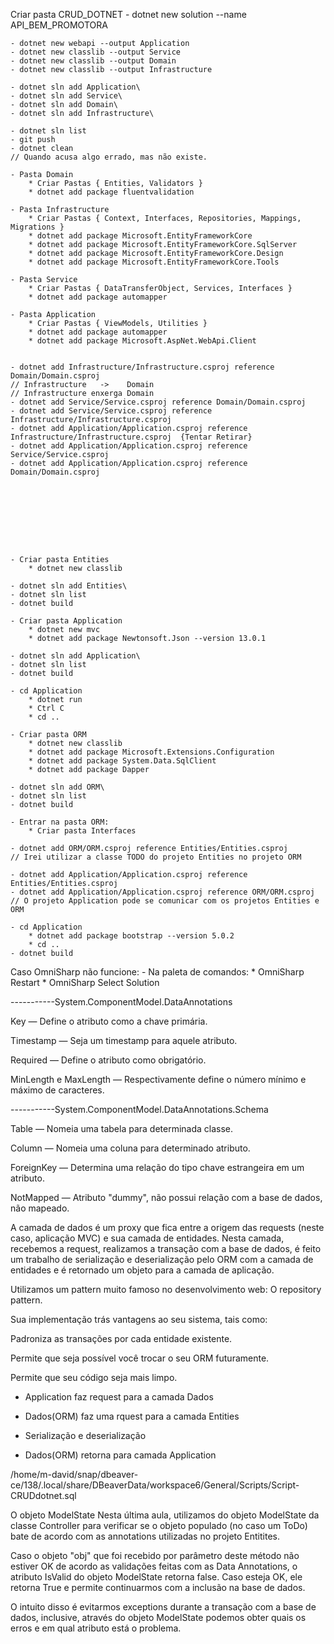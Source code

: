 Criar pasta CRUD_DOTNET
    - dotnet new solution --name API_BEM_PROMOTORA

    - dotnet new webapi --output Application
    - dotnet new classlib --output Service
    - dotnet new classlib --output Domain
    - dotnet new classlib --output Infrastructure

    - dotnet sln add Application\
    - dotnet sln add Service\
    - dotnet sln add Domain\
    - dotnet sln add Infrastructure\

    - dotnet sln list
    - git push
    - dotnet clean
    // Quando acusa algo errado, mas não existe.

    - Pasta Domain
        * Criar Pastas { Entities, Validators }
        * dotnet add package fluentvalidation

    - Pasta Infrastructure
        * Criar Pastas { Context, Interfaces, Repositories, Mappings, Migrations }
        * dotnet add package Microsoft.EntityFrameworkCore
        * dotnet add package Microsoft.EntityFrameworkCore.SqlServer
        * dotnet add package Microsoft.EntityFrameworkCore.Design
        * dotnet add package Microsoft.EntityFrameworkCore.Tools

    - Pasta Service
        * Criar Pastas { DataTransferObject, Services, Interfaces }
        * dotnet add package automapper

    - Pasta Application
        * Criar Pastas { ViewModels, Utilities }
        * dotnet add package automapper
        * dotnet add package Microsoft.AspNet.WebApi.Client
    

    - dotnet add Infrastructure/Infrastructure.csproj reference Domain/Domain.csproj
    // Infrastructure   ->    Domain
    // Infrastructure enxerga Domain
    - dotnet add Service/Service.csproj reference Domain/Domain.csproj
    - dotnet add Service/Service.csproj reference Infrastructure/Infrastructure.csproj
    - dotnet add Application/Application.csproj reference Infrastructure/Infrastructure.csproj  {Tentar Retirar}
    - dotnet add Application/Application.csproj reference Service/Service.csproj
    - dotnet add Application/Application.csproj reference Domain/Domain.csproj
    







    
    - Criar pasta Entities
        * dotnet new classlib

    - dotnet sln add Entities\
    - dotnet sln list
    - dotnet build

    - Criar pasta Application
        * dotnet new mvc
        * dotnet add package Newtonsoft.Json --version 13.0.1

    - dotnet sln add Application\
    - dotnet sln list
    - dotnet build

    - cd Application
        * dotnet run
        * Ctrl C
        * cd ..
    
    - Criar pasta ORM
        * dotnet new classlib
        * dotnet add package Microsoft.Extensions.Configuration
        * dotnet add package System.Data.SqlClient
        * dotnet add package Dapper

    - dotnet sln add ORM\
    - dotnet sln list
    - dotnet build

    - Entrar na pasta ORM:
        * Criar pasta Interfaces

    - dotnet add ORM/ORM.csproj reference Entities/Entities.csproj
    // Irei utilizar a classe TODO do projeto Entities no projeto ORM

    - dotnet add Application/Application.csproj reference Entities/Entities.csproj
    - dotnet add Application/Application.csproj reference ORM/ORM.csproj
    // O projeto Application pode se comunicar com os projetos Entities e ORM

    - cd Application
        * dotnet add package bootstrap --version 5.0.2
        * cd ..
    - dotnet build
    




Caso OmniSharp não funcione:
    - Na paleta de comandos:
        * OmniSharp Restart
        * OmniSharp Select Solution




-----------System.ComponentModel.DataAnnotations

Key — Define o atributo como a chave primária.

Timestamp — Seja um timestamp para aquele atributo.

Required — Define o atributo como obrigatório.

MinLength e MaxLength — Respectivamente define o número mínimo e máximo de caracteres.

-----------System.ComponentModel.DataAnnotations.Schema

Table — Nomeia uma tabela para determinada classe.

Column — Nomeia uma coluna para determinado atributo.

ForeignKey — Determina uma relação do tipo chave estrangeira em um atributo.

NotMapped — Atributo "dummy", não possui relação com a base de dados, não mapeado.



A camada de dados é um proxy que fica entre a origem das requests (neste caso, aplicação MVC) e sua camada de entidades. 
Nesta camada, recebemos a request, realizamos a transação com a base de dados, 
é feito um trabalho de serialização e deserialização pelo ORM com a camada de entidades e é retornado um objeto para a camada de aplicação.

Utilizamos um pattern muito famoso no desenvolvimento web: O repository pattern.

Sua implementação trás vantagens ao seu sistema, tais como:

Padroniza as transações por cada entidade existente.

Permite que seja possível você trocar o seu ORM futuramente.

Permite que seu código seja mais limpo.




- Application faz request para a camada Dados

- Dados(ORM) faz uma rquest para a camada Entities

- Serialização e deserialização

- Dados(ORM) retorna para camada Application


/home/m-david/snap/dbeaver-ce/138/.local/share/DBeaverData/workspace6/General/Scripts/Script-CRUDdotnet.sql



O objeto ModelState
Nesta última aula, utilizamos do objeto ModelState da classe Controller para verificar se o objeto populado (no caso um ToDo) 
bate de acordo com as annotations utilizadas no projeto Entitites.

Caso o objeto "obj" que foi recebido por parâmetro deste método não estiver OK de acordo as validações feitas com as Data Annotations, 
o atributo IsValid do objeto ModelState retorna false. Caso esteja OK, ele retorna True e permite continuarmos com a inclusão na base de dados.

O intuito disso é evitarmos exceptions durante a transação com a base de dados, inclusive, através do objeto 
ModelState podemos obter quais os erros e em qual atributo está o problema.
